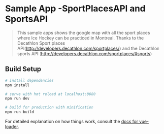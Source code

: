 # Sample App -SportPlacesAPI and SportsAPI
 > This sample apps shows the google map with all the sport places where Ice Hockey can be practiced in Montreal.
 > Thanks to the Decathlon Sport places API(http://developers.decathlon.com/sportplaces/) and the Decathlon sports API (http://developers.decathlon.com/sportplaces/#sports)

## Build Setup

``` bash
# install dependencies
npm install

# serve with hot reload at localhost:8080
npm run dev

# build for production with minification
npm run build
```

For detailed explanation on how things work, consult the [docs for vue-loader](http://vuejs.github.io/vue-loader).
